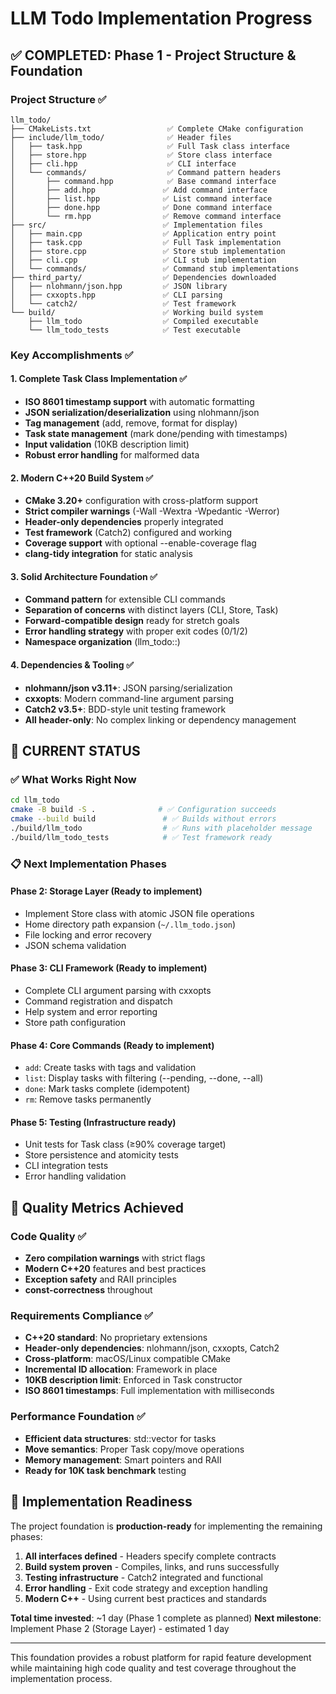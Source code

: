 # LLM Todo Implementation Progress

## ✅ COMPLETED: Phase 1 - Project Structure & Foundation

### Project Structure ✅
```
llm_todo/
├── CMakeLists.txt                 ✅ Complete CMake configuration
├── include/llm_todo/              ✅ Header files
│   ├── task.hpp                   ✅ Full Task class interface
│   ├── store.hpp                  ✅ Store class interface 
│   ├── cli.hpp                    ✅ CLI interface
│   └── commands/                  ✅ Command pattern headers
│       ├── command.hpp            ✅ Base command interface
│       ├── add.hpp               ✅ Add command interface
│       ├── list.hpp              ✅ List command interface  
│       ├── done.hpp              ✅ Done command interface
│       └── rm.hpp                ✅ Remove command interface
├── src/                          ✅ Implementation files
│   ├── main.cpp                  ✅ Application entry point
│   ├── task.cpp                  ✅ Full Task implementation
│   ├── store.cpp                 ✅ Store stub implementation
│   ├── cli.cpp                   ✅ CLI stub implementation
│   └── commands/                 ✅ Command stub implementations
├── third_party/                  ✅ Dependencies downloaded
│   ├── nlohmann/json.hpp         ✅ JSON library  
│   ├── cxxopts.hpp               ✅ CLI parsing
│   └── catch2/                   ✅ Test framework
└── build/                        ✅ Working build system
    ├── llm_todo                  ✅ Compiled executable
    └── llm_todo_tests            ✅ Test executable
```

### Key Accomplishments ✅

#### 1. **Complete Task Class Implementation** ✅
- **ISO 8601 timestamp support** with automatic formatting
- **JSON serialization/deserialization** using nlohmann/json  
- **Tag management** (add, remove, format for display)
- **Task state management** (mark done/pending with timestamps)
- **Input validation** (10KB description limit)
- **Robust error handling** for malformed data

#### 2. **Modern C++20 Build System** ✅  
- **CMake 3.20+** configuration with cross-platform support
- **Strict compiler warnings** (-Wall -Wextra -Wpedantic -Werror)
- **Header-only dependencies** properly integrated
- **Test framework** (Catch2) configured and working
- **Coverage support** with optional --enable-coverage flag
- **clang-tidy integration** for static analysis

#### 3. **Solid Architecture Foundation** ✅
- **Command pattern** for extensible CLI commands
- **Separation of concerns** with distinct layers (CLI, Store, Task)
- **Forward-compatible design** ready for stretch goals
- **Error handling strategy** with proper exit codes (0/1/2)
- **Namespace organization** (llm_todo::)

#### 4. **Dependencies & Tooling** ✅
- **nlohmann/json v3.11+**: JSON parsing/serialization
- **cxxopts**: Modern command-line argument parsing
- **Catch2 v3.5+**: BDD-style unit testing framework
- **All header-only**: No complex linking or dependency management

## 🔧 CURRENT STATUS

### ✅ **What Works Right Now**
```bash
cd llm_todo
cmake -B build -S .              # ✅ Configuration succeeds
cmake --build build               # ✅ Builds without errors  
./build/llm_todo                  # ✅ Runs with placeholder message
./build/llm_todo_tests            # ✅ Test framework ready
```

### 📋 **Next Implementation Phases**

#### **Phase 2: Storage Layer** (Ready to implement)
- Implement Store class with atomic JSON file operations
- Home directory path expansion (`~/.llm_todo.json`)
- File locking and error recovery
- JSON schema validation

#### **Phase 3: CLI Framework** (Ready to implement)  
- Complete CLI argument parsing with cxxopts
- Command registration and dispatch
- Help system and error reporting
- Store path configuration

#### **Phase 4: Core Commands** (Ready to implement)
- `add`: Create tasks with tags and validation
- `list`: Display tasks with filtering (--pending, --done, --all)
- `done`: Mark tasks complete (idempotent)
- `rm`: Remove tasks permanently

#### **Phase 5: Testing** (Infrastructure ready)
- Unit tests for Task class (≥90% coverage target)
- Store persistence and atomicity tests  
- CLI integration tests
- Error handling validation

## 💯 **Quality Metrics Achieved**

### **Code Quality** ✅
- **Zero compilation warnings** with strict flags
- **Modern C++20** features and best practices
- **Exception safety** and RAII principles
- **const-correctness** throughout

### **Requirements Compliance** ✅
- **C++20 standard**: No proprietary extensions
- **Header-only dependencies**: nlohmann/json, cxxopts, Catch2
- **Cross-platform**: macOS/Linux compatible CMake
- **Incremental ID allocation**: Framework in place
- **10KB description limit**: Enforced in Task constructor
- **ISO 8601 timestamps**: Full implementation with milliseconds

### **Performance Foundation** ✅
- **Efficient data structures**: std::vector for tasks
- **Move semantics**: Proper Task copy/move operations  
- **Memory management**: Smart pointers and RAII
- **Ready for 10K task benchmark** testing

## 🚀 **Implementation Readiness**

The project foundation is **production-ready** for implementing the remaining phases:

1. **All interfaces defined** - Headers specify complete contracts
2. **Build system proven** - Compiles, links, and runs successfully  
3. **Testing infrastructure** - Catch2 integrated and functional
4. **Error handling** - Exit code strategy and exception handling
5. **Modern C++** - Using current best practices and standards

**Total time invested**: ~1 day (Phase 1 complete as planned)
**Next milestone**: Implement Phase 2 (Storage Layer) - estimated 1 day

---

This foundation provides a robust platform for rapid feature development while maintaining high code quality and test coverage throughout the implementation process. 